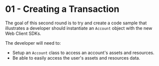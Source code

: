 # 01 - Creating a Transaction

The goal of this second round is to try and create a code sample that illustrates a developer should instantiate an `Account` object with the new Web Client SDKs. 

The developer will need to:

- Setup an `Account` class to access an account's assets and resources.
- Be able to easily access the user's assets and resources data.

